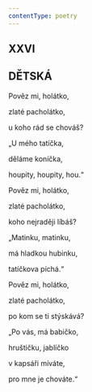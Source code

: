 ```yaml
---
contentType: poetry
---
```


<section>

## XXVI  

## DĚTSKÁ

Pověz mi, holátko,  

zlaté pacholátko,

u koho rád se chováš?

„U mého tatíčka,

děláme koníčka,

houpity, houpity, hou.“

</section>

<section>

Pověz mi, holátko,

zlaté pacholátko,

koho nejraději líbáš?

„Matinku, matinku,

má hladkou hubinku,

tatíčkova píchá.“

</section>

<section>

Pověz mi, holátko,

zlaté pacholátko,

po kom se ti stýskává?

„Po vás, má babičko,

hruštičku, jablíčko

v kapsáři míváte,

pro mne je chováte.“

</section>
